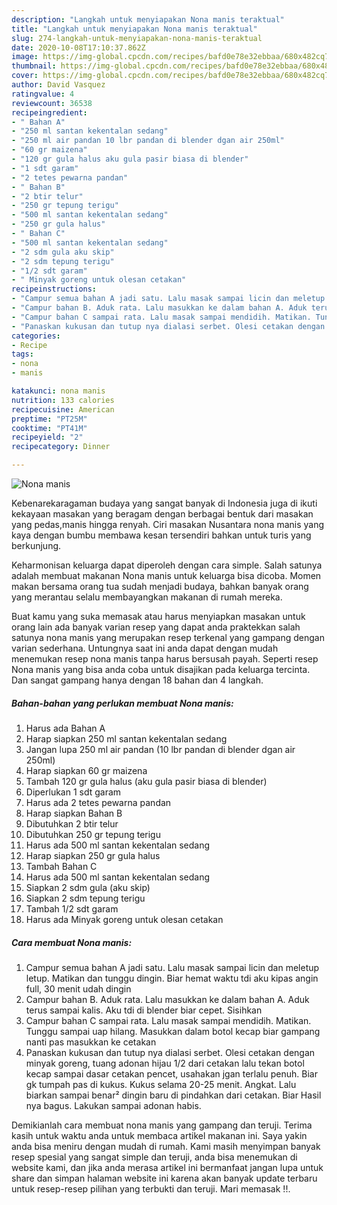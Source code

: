 ```yaml
---
description: "Langkah untuk menyiapakan Nona manis teraktual"
title: "Langkah untuk menyiapakan Nona manis teraktual"
slug: 274-langkah-untuk-menyiapakan-nona-manis-teraktual
date: 2020-10-08T17:10:37.862Z
image: https://img-global.cpcdn.com/recipes/bafd0e78e32ebbaa/680x482cq70/nona-manis-foto-resep-utama.jpg
thumbnail: https://img-global.cpcdn.com/recipes/bafd0e78e32ebbaa/680x482cq70/nona-manis-foto-resep-utama.jpg
cover: https://img-global.cpcdn.com/recipes/bafd0e78e32ebbaa/680x482cq70/nona-manis-foto-resep-utama.jpg
author: David Vasquez
ratingvalue: 4
reviewcount: 36538
recipeingredient:
- " Bahan A"
- "250 ml santan kekentalan sedang"
- "250 ml air pandan 10 lbr pandan di blender dgan air 250ml"
- "60 gr maizena"
- "120 gr gula halus aku gula pasir biasa di blender"
- "1 sdt garam"
- "2 tetes pewarna pandan"
- " Bahan B"
- "2 btir telur"
- "250 gr tepung terigu"
- "500 ml santan kekentalan sedang"
- "250 gr gula halus"
- " Bahan C"
- "500 ml santan kekentalan sedang"
- "2 sdm gula aku skip"
- "2 sdm tepung terigu"
- "1/2 sdt garam"
- " Minyak goreng untuk olesan cetakan"
recipeinstructions:
- "Campur semua bahan A jadi satu. Lalu masak sampai licin dan meletup letup. Matikan dan tunggu dingin. Biar hemat waktu tdi aku kipas angin full, 30 menit udah dingin"
- "Campur bahan B. Aduk rata. Lalu masukkan ke dalam bahan A. Aduk terus sampai kalis. Aku tdi di blender biar cepet. Sisihkan"
- "Campur bahan C sampai rata. Lalu masak sampai mendidih. Matikan. Tunggu sampai uap hilang. Masukkan dalam botol kecap biar gampang nanti pas masukkan ke cetakan"
- "Panaskan kukusan dan tutup nya dialasi serbet. Olesi cetakan dengan minyak goreng, tuang adonan hijau 1/2 dari cetakan lalu tekan botol kecap sampai dasar cetakan pencet, usahakan jgan terlalu penuh. Biar gk tumpah pas di kukus. Kukus selama 20-25 menit. Angkat. Lalu biarkan sampai benar² dingin baru di pindahkan dari cetakan. Biar Hasil nya bagus. Lakukan sampai adonan habis."
categories:
- Recipe
tags:
- nona
- manis

katakunci: nona manis 
nutrition: 133 calories
recipecuisine: American
preptime: "PT25M"
cooktime: "PT41M"
recipeyield: "2"
recipecategory: Dinner

---
```



![Nona manis](https://img-global.cpcdn.com/recipes/bafd0e78e32ebbaa/680x482cq70/nona-manis-foto-resep-utama.jpg)

Kebenarekaragaman budaya yang sangat banyak di Indonesia juga di ikuti kekayaan masakan yang beragam dengan berbagai bentuk dari masakan yang pedas,manis hingga renyah. Ciri masakan Nusantara nona manis yang kaya dengan bumbu membawa kesan tersendiri bahkan untuk turis yang berkunjung.


Keharmonisan keluarga dapat diperoleh dengan cara simple. Salah satunya adalah membuat makanan Nona manis untuk keluarga bisa dicoba. Momen makan bersama orang tua sudah menjadi budaya, bahkan banyak orang yang merantau selalu membayangkan makanan di rumah mereka.



Buat kamu yang suka memasak atau harus menyiapkan masakan untuk orang lain ada banyak varian resep yang dapat anda praktekkan salah satunya nona manis yang merupakan resep terkenal yang gampang dengan varian sederhana. Untungnya saat ini anda dapat dengan mudah menemukan resep nona manis tanpa harus bersusah payah.
Seperti resep Nona manis yang bisa anda coba untuk disajikan pada keluarga tercinta. Dan sangat gampang hanya dengan 18 bahan dan 4 langkah.


<!--inarticleads1-->

##### Bahan-bahan yang perlukan membuat Nona manis:

1. Harus ada  Bahan A
1. Harap siapkan 250 ml santan kekentalan sedang
1. Jangan lupa 250 ml air pandan (10 lbr pandan di blender dgan air 250ml)
1. Harap siapkan 60 gr maizena
1. Tambah 120 gr gula halus (aku gula pasir biasa di blender)
1. Diperlukan 1 sdt garam
1. Harus ada 2 tetes pewarna pandan
1. Harap siapkan  Bahan B
1. Dibutuhkan 2 btir telur
1. Dibutuhkan 250 gr tepung terigu
1. Harus ada 500 ml santan kekentalan sedang
1. Harap siapkan 250 gr gula halus
1. Tambah  Bahan C
1. Harus ada 500 ml santan kekentalan sedang
1. Siapkan 2 sdm gula (aku skip)
1. Siapkan 2 sdm tepung terigu
1. Tambah 1/2 sdt garam
1. Harus ada  Minyak goreng untuk olesan cetakan




<!--inarticleads2-->

##### Cara membuat  Nona manis:

1. Campur semua bahan A jadi satu. Lalu masak sampai licin dan meletup letup. Matikan dan tunggu dingin. Biar hemat waktu tdi aku kipas angin full, 30 menit udah dingin
1. Campur bahan B. Aduk rata. Lalu masukkan ke dalam bahan A. Aduk terus sampai kalis. Aku tdi di blender biar cepet. Sisihkan
1. Campur bahan C sampai rata. Lalu masak sampai mendidih. Matikan. Tunggu sampai uap hilang. Masukkan dalam botol kecap biar gampang nanti pas masukkan ke cetakan
1. Panaskan kukusan dan tutup nya dialasi serbet. Olesi cetakan dengan minyak goreng, tuang adonan hijau 1/2 dari cetakan lalu tekan botol kecap sampai dasar cetakan pencet, usahakan jgan terlalu penuh. Biar gk tumpah pas di kukus. Kukus selama 20-25 menit. Angkat. Lalu biarkan sampai benar² dingin baru di pindahkan dari cetakan. Biar Hasil nya bagus. Lakukan sampai adonan habis.




Demikianlah cara membuat nona manis yang gampang dan teruji. Terima kasih untuk waktu anda untuk membaca artikel makanan ini. Saya yakin anda bisa meniru dengan mudah di rumah. Kami masih menyimpan banyak resep spesial yang sangat simple dan teruji, anda bisa menemukan di website kami, dan jika anda merasa artikel ini bermanfaat jangan lupa untuk share dan simpan halaman website ini karena akan banyak update terbaru untuk resep-resep pilihan yang terbukti dan teruji. Mari memasak !!. 
